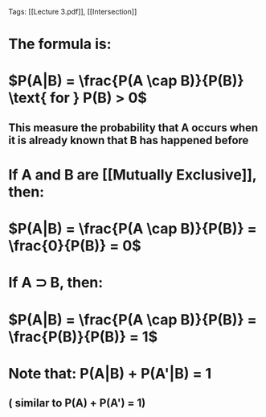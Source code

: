 Tags: [[Lecture 3.pdf]], [[Intersection]]
# The formula is:
# $P(A|B) = \frac{P(A \cap B)}{P(B)} \text{ for } P(B) > 0$
## This measure the probability that A occurs when it is already known that B has happened before

# If A and B are [[Mutually Exclusive]], then:
# $P(A|B) = \frac{P(A \cap B)}{P(B)} = \frac{0}{P(B)} = 0$
# If A ⊃ B, then: 

# $P(A|B) = \frac{P(A \cap B)}{P(B)} = \frac{P(B)}{P(B)} = 1$

# Note that: P(A|B) + P(A'|B) = 1 
## ( similar to P(A) + P(A') = 1)

